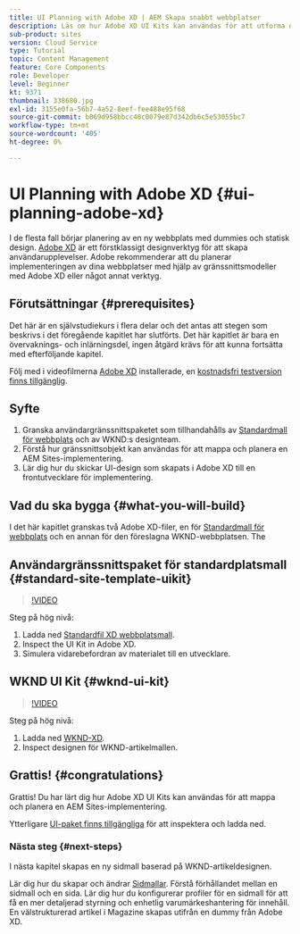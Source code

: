 ```yaml
---
title: UI Planning with Adobe XD | AEM Skapa snabbt webbplatser
description: Läs om hur Adobe XD UI Kits kan användas för att utforma och snabba upp implementeringen av Adobe Experience Manager Sites.
sub-product: sites
version: Cloud Service
type: Tutorial
topic: Content Management
feature: Core Components
role: Developer
level: Beginner
kt: 9371
thumbnail: 338680.jpg
exl-id: 3155e0fa-56b7-4a52-8eef-fee488e95f68
source-git-commit: b069d958bbcc40c0079e87d342db6c5e53055bc7
workflow-type: tm+mt
source-wordcount: '405'
ht-degree: 0%

---
```


# UI Planning with Adobe XD {#ui-planning-adobe-xd}

I de flesta fall börjar planering av en ny webbplats med dummies och statisk design. [Adobe XD](https://www.adobe.com/products/xd.html) är ett förstklassigt designverktyg för att skapa användarupplevelser. Adobe rekommenderar att du planerar implementeringen av dina webbplatser med hjälp av gränssnittsmodeller med Adobe XD eller något annat verktyg.

## Förutsättningar {#prerequisites}

Det här är en självstudiekurs i flera delar och det antas att stegen som beskrivs i det föregående kapitlet har slutförts. Det här kapitlet är bara en övervaknings- och inlärningsdel, ingen åtgärd krävs för att kunna fortsätta med efterföljande kapitel.

Följ med i videofilmerna [Adobe XD](https://www.adobe.com/products/xd/pricing/free-trial.html) installerade, en [kostnadsfri testversion finns tillgänglig](https://www.adobe.com/products/xd/pricing/free-trial.html).

## Syfte

1. Granska användargränssnittspaketet som tillhandahålls av [Standardmall för webbplats](https://github.com/adobe/aem-site-template-standard) och av WKND:s designteam.
1. Förstå hur gränssnittsobjekt kan användas för att mappa och planera en AEM Sites-implementering.
1. Lär dig hur du skickar UI-design som skapats i Adobe XD till en frontutvecklare för implementering.

## Vad du ska bygga {#what-you-will-build}

I det här kapitlet granskas två Adobe XD-filer, en för [Standardmall för webbplats](https://github.com/adobe/aem-site-template-standard) och en annan för den föreslagna WKND-webbplatsen. The

## Användargränssnittspaket för standardplatsmall {#standard-site-template-uikit}

>[!VIDEO](https://video.tv.adobe.com/v/338680/?quality=12&learn=on)

Steg på hög nivå:

1. Ladda ned [Standardfil XD webbplatsmall](https://github.com/adobe/aem-site-template-standard/raw/main/files/wireframe.xd).
1. Inspect the UI Kit in Adobe XD.
1. Simulera vidarebefordran av materialet till en utvecklare.

## WKND UI Kit {#wknd-ui-kit}

>[!VIDEO](https://video.tv.adobe.com/v/30214/?quality=12&learn=on)

Steg på hög nivå:

1. Ladda ned [WKND-XD](https://github.com/adobe/aem-guides-wknd/releases/download/aem-guides-wknd-0.0.2/AEM_UI-kit-WKND-article-design.xd).
1. Inspect designen för WKND-artikelmallen.

## Grattis! {#congratulations}

Grattis! Du har lärt dig hur Adobe XD UI Kits kan användas för att mappa och planera en AEM Sites-implementering.

Ytterligare [UI-paket finns tillgängliga](https://www.adobe.com/products/xd/features/ui-kits.html) för att inspektera och ladda ned.

### Nästa steg {#next-steps}

I nästa kapitel skapas en ny sidmall baserad på WKND-artikeldesignen.

Lär dig hur du skapar och ändrar [Sidmallar](./page-templates.md). Förstå förhållandet mellan en sidmall och en sida. Lär dig hur du konfigurerar profiler för en sidmall för att få en mer detaljerad styrning och enhetlig varumärkeshantering för innehåll.  En välstrukturerad artikel i Magazine skapas utifrån en dummy från Adobe XD.
